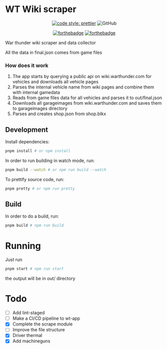 # WT Wiki scraper
<p align="center">
  <a href="https://github.com/prettier/prettier"><img alt="code style: prettier" src="https://img.shields.io/badge/code_style-prettier-ff69b4.svg"></a>
  <img alt="GitHub" src="https://img.shields.io/github/license/natgo/wt-wiki-scraper">
</p>

<p align="center">
  <a href="https://forthebadge.com/"><img src="https://forthebadge.com/images/badges/made-with-typescript.svg" alt="forthebadge"/></a>
  <a href="https://forthebadge.com/"><img src="https://forthebadge.com/images/badges/open-source.svg" alt="forthebadge"/></a>
</p>
War thunder wiki scraper and data collector

All the data in final.json comes from game files

### How does it work
1. The app starts by querying a public api on wiki.warthunder.com for vehicles and downloads all vehicle pages
2. Parses the internal vehicle name from wiki pages and combine them with internal gamedata
3. Reads from game files data for all vehicles and parses it to out/final.json 
4. Downloads all garageimages from wiki.warthunder.com and saves them to garageimages directory
5. Parses and creates shop.json from shop.blkx

## Development

Install dependencies:

```bash
pnpm install # or npm install
```

In order to run building in watch mode, run:

```bash
pnpm build --watch # or npm run build --watch
```


To prettify source code, run:

```bash
pnpm pretty # or npm run pretty
```

## Build

In order to do a build, run:

```bash
pnpm build # npm run build
```

# Running

Just run 

```bash
pnpm start # npm run start
```

the output will be in out/ directory

# Todo
- [ ] Add lint-staged
- [ ] Make a CI/CD pipeline to wt-app
- [x] Complete the scrape module
- [ ] Improve the file structure
- [x] Driver thermal
- [x] Add machineguns
